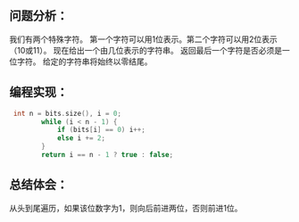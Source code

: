 ## 问题分析：
我们有两个特殊字符。 第一个字符可以用1位表示。第二个字符可以用2位表示（10或11）。
现在给出一个由几位表示的字符串。 返回最后一个字符是否必须是一位字符。 给定的字符串将始终以零结尾。
## 编程实现：
```c++
 int n = bits.size(), i = 0;
        while (i < n - 1) {
            if (bits[i] == 0) i++;
            else i += 2;
        }
        return i == n - 1 ? true : false;
```
## 总结体会：
从头到尾遍历，如果该位数字为1，则向后前进两位，否则前进1位。